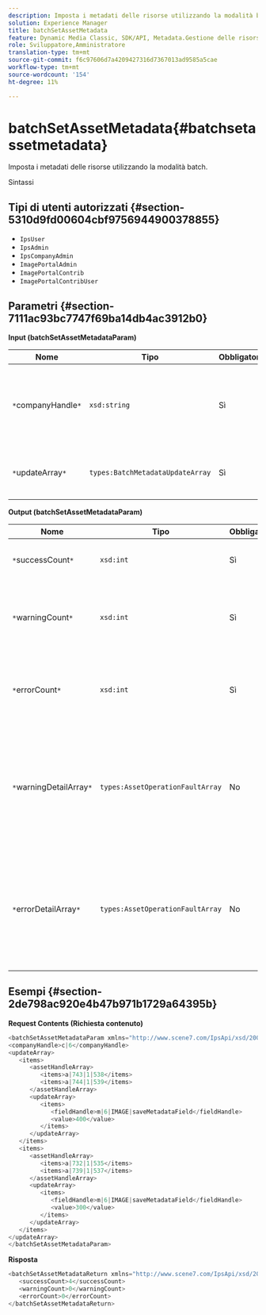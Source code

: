 ```yaml
---
description: Imposta i metadati delle risorse utilizzando la modalità batch.
solution: Experience Manager
title: batchSetAssetMetadata
feature: Dynamic Media Classic, SDK/API, Metadata.Gestione delle risorse
role: Sviluppatore,Amministratore
translation-type: tm+mt
source-git-commit: f6c97606d7a4209427316d7367013ad9585a5cae
workflow-type: tm+mt
source-wordcount: '154'
ht-degree: 11%

---
```



# batchSetAssetMetadata{#batchsetassetmetadata}

Imposta i metadati delle risorse utilizzando la modalità batch.

Sintassi

## Tipi di utenti autorizzati {#section-5310d9fd00604cbf9756944900378855}

* `IpsUser`
* `IpsAdmin`
* `IpsCompanyAdmin`
* `ImagePortalAdmin`
* `ImagePortalContrib`
* `ImagePortalContribUser`

## Parametri {#section-7111ac93bc7747f69ba14db4ac3912b0}

**Input (batchSetAssetMetadataParam)**

| Nome | Tipo | Obbligatorio | Descrizione |
|---|---|---|---|
| `*`companyHandle`*` | `xsd:string` | Sì | L&#39;handle dell&#39;azienda di cui si desidera impostare i metadati in un&#39;operazione batch. |
| `*`updateArray`*` | `types:BatchMetadataUpdateArray` | Sì | Array di aggiornamenti di metadati applicati alle risorse. |

**Output (batchSetAssetMetadataParam)**

| Nome | Tipo | Obbligatorio | Descrizione |
|---|---|---|---|
| `*`successCount`*` | `xsd:int` | Sì | Numero di metadati impostati correttamente. |
| `*`warningCount`*` | `xsd:int` | Sì | Numero di avvisi generati quando l&#39;operazione tentava di impostare i metadati. |
| `*`errorCount`*` | `xsd:int` | Sì | Il numero di errori generati quando l&#39;operazione tentava di impostare i metadati. |
| `*`warningDetailArray`*` | `types:AssetOperationFaultArray` | No | Array di dettagli associati alle risorse che generano avvisi quando l’operazione tentava di impostare in batch i metadati per le risorse. |
| `*`errorDetailArray`*` | `types:AssetOperationFaultArray` | No | Array di dettagli associati alle risorse che generano errori quando l’operazione tentava di impostare in batch i metadati per le risorse. |

## Esempi {#section-2de798ac920e4b47b971b1729a64395b}

**Request Contents (Richiesta contenuto)**

```java
<batchSetAssetMetadataParam xmlns="http://www.scene7.com/IpsApi/xsd/2008-01-15">
<companyHandle>c|6</companyHandle>
<updateArray>
   <items>
      <assetHandleArray>
         <items>a|743|1|538</items>
         <items>a|744|1|539</items>
      </assetHandleArray>
      <updateArray>
         <items>
            <fieldHandle>m|6|IMAGE|saveMetadataField</fieldHandle>
            <value>400</value>
         </items>
      </updateArray>
   </items>
   <items>
      <assetHandleArray>
         <items>a|732|1|535</items>
         <items>a|739|1|537</items>
      </assetHandleArray>
      <updateArray>
         <items>
            <fieldHandle>m|6|IMAGE|saveMetadataField</fieldHandle>
            <value>300</value>
         </items>
      </updateArray>
   </items>
</updateArray>
</batchSetAssetMetadataParam>
```

**Risposta**

```java
<batchSetAssetMetadataReturn xmlns="http://www.scene7.com/IpsApi/xsd/2008-01-15">
   <successCount>4</successCount>
   <warningCount>0</warningCount>
   <errorCount>0</errorCount>
</batchSetAssetMetadataReturn>
```

